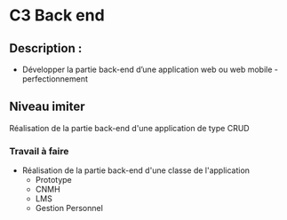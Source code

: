 # C3 Back end

## 	Description :

 -   Développer la partie back-end d’une application web ou web mobile - perfectionnement


## Niveau imiter

Réalisation de la partie back-end d'une application de type CRUD

### Travail à faire 

- Réalisation  de la partie back-end d'une classe de l'application 
  - Prototype
  - CNMH
  - LMS
  - Gestion Personnel
